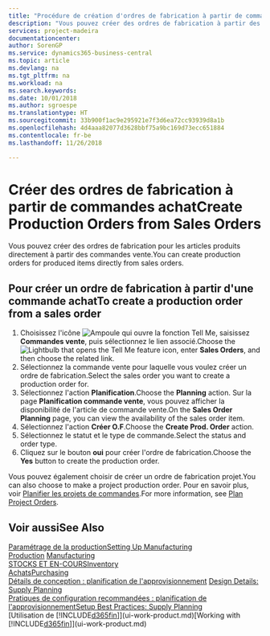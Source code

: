 ```yaml
---
title: "Procédure de création d'ordres de fabrication à partir de commandes vente | Microsoft Docs"
description: "Vous pouvez créer des ordres de fabrication à partir des commandes vente dans le département Ventes & marketing."
services: project-madeira
documentationcenter: 
author: SorenGP
ms.service: dynamics365-business-central
ms.topic: article
ms.devlang: na
ms.tgt_pltfrm: na
ms.workload: na
ms.search.keywords: 
ms.date: 10/01/2018
ms.author: sgroespe
ms.translationtype: HT
ms.sourcegitcommit: 33b900f1ac9e295921e7f3d6ea72cc93939d8a1b
ms.openlocfilehash: 4d4aaa82077d3628bbf75a9bc169d73ecc651884
ms.contentlocale: fr-be
ms.lasthandoff: 11/26/2018

---
```

# <a name="create-production-orders-from-sales-orders"></a><span data-ttu-id="0d420-103">Créer des ordres de fabrication à partir de commandes achat</span><span class="sxs-lookup"><span data-stu-id="0d420-103">Create Production Orders from Sales Orders</span></span>
<span data-ttu-id="0d420-104">Vous pouvez créer des ordres de fabrication pour les articles produits directement à partir des commandes vente.</span><span class="sxs-lookup"><span data-stu-id="0d420-104">You can create production orders for produced items directly from sales orders.</span></span>  

## <a name="to-create-a-production-order-from-a-sales-order"></a><span data-ttu-id="0d420-105">Pour créer un ordre de fabrication à partir d'une commande achat</span><span class="sxs-lookup"><span data-stu-id="0d420-105">To create a production order from a sales order</span></span>  

1.  <span data-ttu-id="0d420-106">Choisissez l'icône ![Ampoule qui ouvre la fonction Tell Me](media/ui-search/search_small.png "Dites-moi ce que vous voulez faire"), saisissez **Commandes vente**, puis sélectionnez le lien associé.</span><span class="sxs-lookup"><span data-stu-id="0d420-106">Choose the ![Lightbulb that opens the Tell Me feature](media/ui-search/search_small.png "Tell me what you want to do") icon, enter **Sales Orders**, and then choose the related link.</span></span>  
2.  <span data-ttu-id="0d420-107">Sélectionnez la commande vente pour laquelle vous voulez créer un ordre de fabrication.</span><span class="sxs-lookup"><span data-stu-id="0d420-107">Select the sales order you want to create a production order for.</span></span>  
3.  <span data-ttu-id="0d420-108">Sélectionnez l'action **Planification**.</span><span class="sxs-lookup"><span data-stu-id="0d420-108">Choose the **Planning** action.</span></span> <span data-ttu-id="0d420-109">Sur la page **Planification commande vente**, vous pouvez afficher la disponibilité de l'article de commande vente.</span><span class="sxs-lookup"><span data-stu-id="0d420-109">On the **Sales Order Planning** page, you can view the availability of the sales order item.</span></span>  
4.  <span data-ttu-id="0d420-110">Sélectionnez l'action **Créer O.F**.</span><span class="sxs-lookup"><span data-stu-id="0d420-110">Choose the **Create Prod. Order** action.</span></span>  
5.  <span data-ttu-id="0d420-111">Sélectionnez le statut et le type de commande.</span><span class="sxs-lookup"><span data-stu-id="0d420-111">Select the status and order type.</span></span>  
6.  <span data-ttu-id="0d420-112">Cliquez sur le bouton **oui** pour créer l'ordre de fabrication.</span><span class="sxs-lookup"><span data-stu-id="0d420-112">Choose the **Yes** button to create the production order.</span></span>

<span data-ttu-id="0d420-113">Vous pouvez également choisir de créer un ordre de fabrication projet.</span><span class="sxs-lookup"><span data-stu-id="0d420-113">You can also choose to make a project production order.</span></span> <span data-ttu-id="0d420-114">Pour en savoir plus, voir [Planifier les projets de commandes](production-how-to-plan-project-orders.md).</span><span class="sxs-lookup"><span data-stu-id="0d420-114">For more information, see [Plan Project Orders](production-how-to-plan-project-orders.md).</span></span>   

## <a name="see-also"></a><span data-ttu-id="0d420-115">Voir aussi</span><span class="sxs-lookup"><span data-stu-id="0d420-115">See Also</span></span>  
[<span data-ttu-id="0d420-116">Paramétrage de la production</span><span class="sxs-lookup"><span data-stu-id="0d420-116">Setting Up Manufacturing</span></span>](production-configure-production-processes.md)  
<span data-ttu-id="0d420-117">[Production](production-manage-manufacturing.md)  </span><span class="sxs-lookup"><span data-stu-id="0d420-117">[Manufacturing](production-manage-manufacturing.md)  </span></span>  
[<span data-ttu-id="0d420-118">STOCKS ET EN-COURS</span><span class="sxs-lookup"><span data-stu-id="0d420-118">Inventory</span></span>](inventory-manage-inventory.md)  
[<span data-ttu-id="0d420-119">Achats</span><span class="sxs-lookup"><span data-stu-id="0d420-119">Purchasing</span></span>](purchasing-manage-purchasing.md)  
<span data-ttu-id="0d420-120">[Détails de conception : planification de l'approvisionnement](design-details-supply-planning.md) </span><span class="sxs-lookup"><span data-stu-id="0d420-120">[Design Details: Supply Planning](design-details-supply-planning.md) </span></span>  
[<span data-ttu-id="0d420-121">Pratiques de configuration recommandées : planification de l'approvisionnement</span><span class="sxs-lookup"><span data-stu-id="0d420-121">Setup Best Practices: Supply Planning</span></span>](setup-best-practices-supply-planning.md)  
<span data-ttu-id="0d420-122">[Utilisation de [!INCLUDE[d365fin](includes/d365fin_md.md)]](ui-work-product.md)</span><span class="sxs-lookup"><span data-stu-id="0d420-122">[Working with [!INCLUDE[d365fin](includes/d365fin_md.md)]](ui-work-product.md)</span></span>

